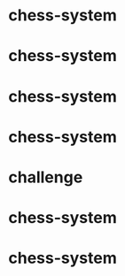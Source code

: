 # chess-system
# chess-system
# chess-system
# chess-system
# challenge
# chess-system
# chess-system
